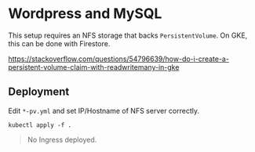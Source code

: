 # Wordpress and MySQL

This setup requires an NFS storage that backs `PersistentVolume`. On GKE, this
can be done with Firestore.

https://stackoverflow.com/questions/54796639/how-do-i-create-a-persistent-volume-claim-with-readwritemany-in-gke

## Deployment

Edit `*-pv.yml` and set IP/Hostname of NFS server correctly.

```
kubectl apply -f .
```

> No Ingress deployed.
